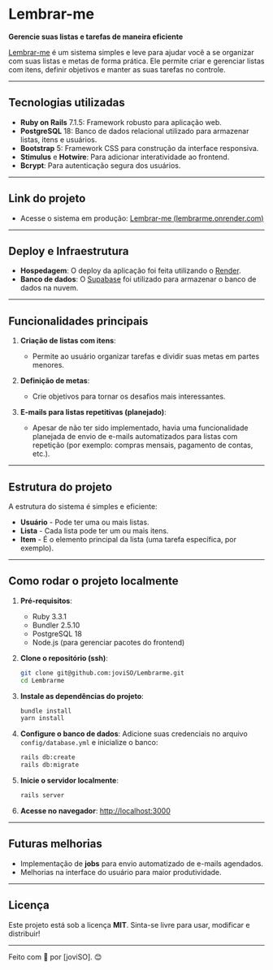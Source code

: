 # Lembrar-me

**Gerencie suas listas e tarefas de maneira eficiente**

[Lembrar-me](https://lembrarme.onrender.com/) é um sistema simples e leve para ajudar você a se organizar com suas listas e metas de forma prática. Ele permite criar e gerenciar listas com itens, definir objetivos e manter as suas tarefas no controle.

---

## Tecnologias utilizadas

- **Ruby on Rails** 7.1.5: Framework robusto para aplicação web.
- **PostgreSQL** 18: Banco de dados relacional utilizado para armazenar listas, itens e usuários.
- **Bootstrap** 5: Framework CSS para construção da interface responsiva.
- **Stimulus** e **Hotwire**: Para adicionar interatividade ao frontend.
- **Bcrypt**: Para autenticação segura dos usuários.

---

## Link do projeto

- Acesse o sistema em produção: [Lembrar-me (lembrarme.onrender.com)](https://lembrarme.onrender.com)

---

## Deploy e Infraestrutura

- **Hospedagem**: O deploy da aplicação foi feita utilizando o [Render](https://render.com/).
- **Banco de dados**: O [Supabase](https://supabase.com/) foi utilizado para armazenar o banco de dados na nuvem.

---

## Funcionalidades principais

1. **Criação de listas com itens**:
    - Permite ao usuário organizar tarefas e dividir suas metas em partes menores.

2. **Definição de metas**:
    - Crie objetivos para tornar os desafios mais interessantes.

3. **E-mails para listas repetitivas (planejado)**:
    - Apesar de não ter sido implementado, havia uma funcionalidade planejada de envio de e-mails automatizados para listas com repetição (por exemplo: compras mensais, pagamento de contas, etc.).

---

## Estrutura do projeto

A estrutura do sistema é simples e eficiente:

- **Usuário** - Pode ter uma ou mais listas.
- **Lista** - Cada lista pode ter um ou mais itens.
- **Item** - É o elemento principal da lista (uma tarefa específica, por exemplo).

---

## Como rodar o projeto localmente

1. **Pré-requisitos**:
    - Ruby 3.3.1
    - Bundler 2.5.10
    - PostgreSQL 18
    - Node.js (para gerenciar pacotes do frontend)

2. **Clone o repositório (ssh)**:
   ```bash
   git clone git@github.com:joviSO/Lembrarme.git
   cd Lembrarme
   ```

3. **Instale as dependências do projeto**:
   ```bash
   bundle install
   yarn install
   ```

4. **Configure o banco de dados**:
   Adicione suas credenciais no arquivo `config/database.yml` e inicialize o banco:
   ```bash
   rails db:create
   rails db:migrate
   ```

5. **Inicie o servidor localmente**:
   ```bash
   rails server
   ```

6. **Acesse no navegador**:
   [http://localhost:3000](http://localhost:3000)

---

## Futuras melhorias

- Implementação de **jobs** para envio automatizado de e-mails agendados.
- Melhorias na interface do usuário para maior produtividade.

---

## Licença

Este projeto está sob a licença **MIT**. Sinta-se livre para usar, modificar e distribuir!

---

Feito com 💙 por [joviSO]. 😊